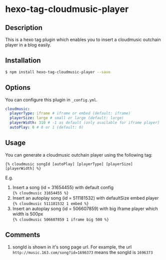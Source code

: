 # hexo-tag-cloudmusic-player

## Description
This is a hexo tag plugin which enables you to insert a cloudmusic outchain player in a blog easily.

## Installation
``` bash
$ npm install hexo-tag-cloudmusic-player --save
```

## Options
You can configure this plugin in `_config.yml`.

``` yaml
cloudmusic:
  playerType: iframe # iframe or embed (default: iframe)
  playerSize: large # small or large (default: large)
  playerWidth: 310 # -1 as default (only available for iframe player)
  autoPlay: 0 # 0 or 1 (default: 0)
```

## Usage
You can generate a cloudmusic outchain player using the following tag: 
```
{% cloudmusic songId [autoPlay] [playerType] [playerSize] [playerWidth] %}
```

E.g.
1. Insert a song (id = 31654455) with default config  
   `{% cloudmusic 31654455 %}`
1. Insert an autoplay song (id = 511181532) with defaultSize embed player  
   `{% cloudmusic 511181532 1 embed %}`
1. Insert an autoplay song (id = 506607859) with big iframe player which width is 500px  
`{% cloudmusic 506607859 1 iframe big 500 %}`

## Comments
1. songId is shown in it's song page url. For example, the url `http://music.163.com/song?id=1696373` means the songId is `1696373`